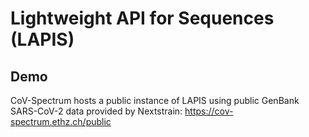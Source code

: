 # Lightweight API for Sequences (LAPIS)

## Demo

CoV-Spectrum hosts a public instance of LAPIS using public GenBank SARS-CoV-2 data provided by Nextstrain: https://cov-spectrum.ethz.ch/public
